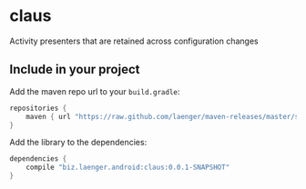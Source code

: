 # claus

Activity presenters that are retained across configuration changes

## Include in your project

Add the maven repo url to your `build.gradle`:

```groovy
repositories {
    maven { url "https://raw.github.com/laenger/maven-releases/master/snapshots" }
}
```

Add the library to the dependencies:

```groovy
dependencies {
    compile "biz.laenger.android:claus:0.0.1-SNAPSHOT"
}
```
